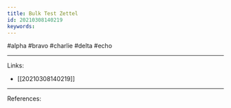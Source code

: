 ```yaml
---
title: Bulk Test Zettel
id: 20210308140219
keywords:
---
```

#alpha #bravo #charlie #delta #echo

---
Links:

- [[20210308140219]]

---
References:
